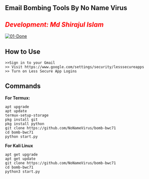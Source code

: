 <h2><b>Email Bombing Tools By No Name Virus</b></h2>
    <font color="red"><h2><b><i>Development: Md Shirajul Islam</i></b></h2></font>
<a href="https://ibb.co/wRbsYgv"><img src="https://i.ibb.co/jTxRHfp/01-Done.jpg" alt="01-Done" border="0"></a>

<h2>How to Use</h2>
<pre><code>>>Sign in to your Gmail
>> Visit https://www.google.com/settings/security/lesssecureapps
>> Turn on Less Secure App Logins
</code></pre>
<h2>Commands</h2>
<b>For Termux:</b>
<pre><code>apt upgrade
apt update
termux-setup-storage
pkg install git
pkg install python
git clone https://github.com/NoNameVirus/bomb-bwc71
cd bomb-bwc71
python start.py
</code></pre>
<b>For Kali Linux</b>
<pre><code>apt get upgrade
apt get update
git clone https://github.com/NoNameVirus/bomb-bwc71
cd bomb-bwc71
python3 start.py
</code></pre>
